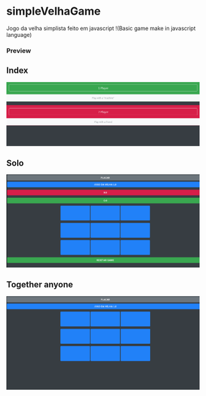 # simpleVelhaGame
Jogo da velha simplista feito em javascript !(Basic game make in javascript language)

### Preview

## Index
![Image of Yaktocat](https://github.com/LucasRetamero/simpleVelhaGame/blob/master/img/index.png)

## Solo
![Image of Yaktocat](https://github.com/LucasRetamero/simpleVelhaGame/blob/master/img/playSolo.png)

## Together anyone
![Image of Yaktocat](https://github.com/LucasRetamero/simpleVelhaGame/blob/master/img/playTogether.png)
